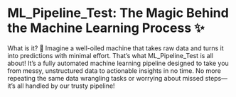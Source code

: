 # ML_Pipeline_Test: The Magic Behind the Machine Learning Process ✨

What is it? 🤔
Imagine a well-oiled machine that takes raw data and turns it into predictions with minimal effort. That’s what ML_Pipeline_Test is all about! It’s a fully automated machine learning pipeline designed to take you from messy, unstructured data to actionable insights in no time. No more repeating the same data wrangling tasks or worrying about missed steps—it’s all handled by our trusty pipeline!
